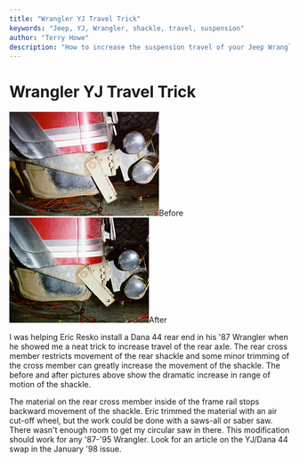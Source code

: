 ```yaml
---
title: "Wrangler YJ Travel Trick"
keywords: "Jeep, YJ, Wrangler, shackle, travel, suspension"
author: "Terry Howe"
description: "How to increase the suspension travel of your Jeep Wrangler YJ with some simple trimming to increase the flexibility of your shackle."
---
```

# Wrangler YJ Travel Trick

![Travel before trimming](../img/suspension/yjshb.jpg "Travel before trimming")Before ![Travel after trimming](../img/suspension/yjsha.jpg "Travel after trimming")After

I was helping Eric Resko install a Dana 44 rear end in his '87 Wrangler when he showed me a neat trick to increase travel of the rear axle. The rear cross member restricts movement of the rear shackle and some minor trimming of the cross member can greatly increase the movement of the shackle. The before and after pictures above show the dramatic increase in range of motion of the shackle.

The material on the rear cross member inside of the frame rail stops backward movement of the shackle. Eric trimmed the material with an air cut-off wheel, but the work could be done with a saws-all or saber saw. There wasn't enough room to get my circular saw in there. This modification should work for any '87-'95 Wrangler. Look for an article on the YJ/Dana 44 swap in the January '98 issue.